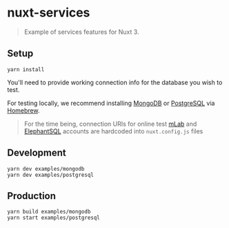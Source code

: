 # nuxt-services

> Example of services features for Nuxt 3.

## Setup

```
yarn install
```

You'll need to provide working connection info for the database you wish to test. 

For testing locally, we recommend installing [MongoDB](https://www.mongodb.com) 
or [PostgreSQL](https://www.postgresql.org/) via [Homebrew](https://brew.sh/).

> For the time being, connection URIs for online test [mLab](https://mlab.com/) and 
[ElephantSQL](https://elephantsql.com) accounts are hardcoded into `nuxt.config.js` files

## Development

```
yarn dev examples/mongodb
yarn dev examples/postgresql
```

## Production

```
yarn build examples/mongodb
yarn start examples/postgresql
```
